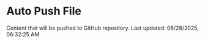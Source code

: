 # Auto Push File

Content that will be pushed to GitHub repository.
Last updated: 06/28/2025, 06:32:25 AM